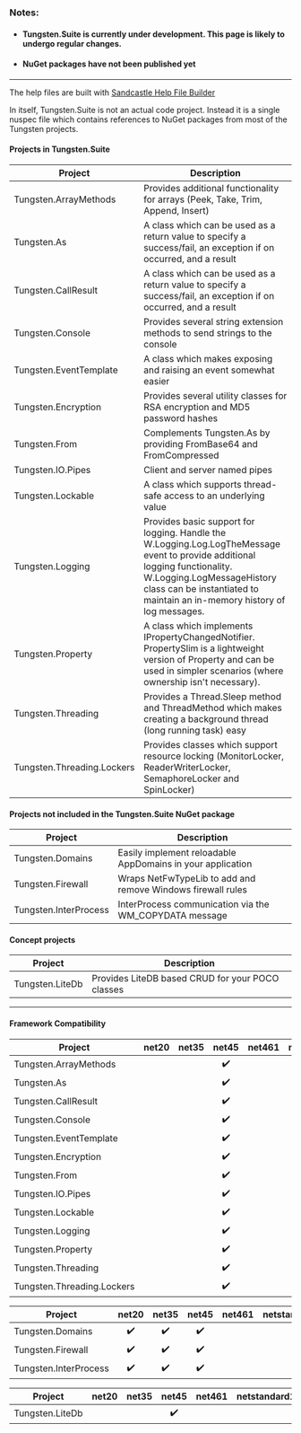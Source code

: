 ### Notes:
* #### Tungsten.Suite is currently under development.  This page is likely to undergo regular changes.
* #### NuGet packages have not been published yet
___

The help files are built with [Sandcastle Help File Builder](https://github.com/EWSoftware/SHFB)

In itself, Tungsten.Suite is not an actual code project.  Instead it is a single nuspec file which contains references to NuGet packages from most of the Tungsten projects.

#### Projects in Tungsten.Suite
| Project                    | Description                                                  |
| -------------------------- | ------------------------------------------------------------ |
| Tungsten.ArrayMethods      | Provides additional functionality for arrays (Peek, Take, Trim, Append, Insert) |
| Tungsten.As                | A class which can be used as a return value to specify a success/fail, an exception if on occurred, and a result |
| Tungsten.CallResult        | A class which can be used as a return value to specify a success/fail, an exception if on occurred, and a result |
| Tungsten.Console           | Provides several string extension methods to send strings to the console |
| Tungsten.EventTemplate     | A class which makes exposing and raising an event somewhat easier |
| Tungsten.Encryption        | Provides several utility classes for RSA encryption and MD5 password hashes |
| Tungsten.From              | Complements Tungsten.As by providing FromBase64 and FromCompressed |
| Tungsten.IO.Pipes          | Client and server named pipes                                |
| Tungsten.Lockable          | A class which supports thread-safe access to an underlying value |
| Tungsten.Logging           | Provides basic support for logging.  Handle the W.Logging.Log.LogTheMessage event to provide additional logging functionality.  W.Logging.LogMessageHistory class can be instantiated to maintain an in-memory history of log messages. |
| Tungsten.Property          | A class which implements IPropertyChangedNotifier.  PropertySlim is a lightweight version of Property and can be used in simpler scenarios (where ownership isn't necessary). |
| Tungsten.Threading         | Provides a Thread.Sleep method and ThreadMethod which makes creating a background thread (long running task) easy |
| Tungsten.Threading.Lockers | Provides classes which support resource locking (MonitorLocker, ReaderWriterLocker, SemaphoreLocker and SpinLocker) |

#### Projects not included in the Tungsten.Suite NuGet package
| Project               | Description                                                 |
| --------------------- | ----------------------------------------------------------- |
| Tungsten.Domains      | Easily implement reloadable AppDomains in your application  |
| Tungsten.Firewall     | Wraps NetFwTypeLib to add and remove Windows firewall rules |
| Tungsten.InterProcess | InterProcess communication via the WM_COPYDATA message      |

#### Concept projects
| Project          | Description                                      |
| ---------------- | ------------------------------------------------ |
| Tungsten.LiteDb  | Provides LiteDB based CRUD for your POCO classes |

___
#### Framework Compatibility
<sub>

| Project                    | net20 | net35 |       net45        | net461 |   netstandard1.0   |   netstandard1.3   |   netstandard1.4   | netstandard1.5 |
| -------------------------- | :---: | :---: | :----------------: | :----: | :----------------: | :----------------: | :----------------: | :------------: |
| Tungsten.ArrayMethods      |       |       | :heavy_check_mark: |        | :heavy_check_mark: |                    |                    |                |
| Tungsten.As                |       |       | :heavy_check_mark: |        |                    | :heavy_check_mark: |                    |                |
| Tungsten.CallResult        |       |       | :heavy_check_mark: |        | :heavy_check_mark: |                    |                    |                |
| Tungsten.Console           |       |       | :heavy_check_mark: |        |                    | :heavy_check_mark: |                    |                |
| Tungsten.EventTemplate     |       |       | :heavy_check_mark: |        | :heavy_check_mark: |                    |                    |                |
| Tungsten.Encryption        |       |       | :heavy_check_mark: |        |                    | :heavy_check_mark: |                    |                |
| Tungsten.From              |       |       | :heavy_check_mark: |        |                    | :heavy_check_mark: |                    |                |
| Tungsten.IO.Pipes          |       |       | :heavy_check_mark: |        |                    |                    | :heavy_check_mark: |                |
| Tungsten.Lockable          |       |       | :heavy_check_mark: |        | :heavy_check_mark: |                    |                    |                |
| Tungsten.Logging           |       |       | :heavy_check_mark: |        | :heavy_check_mark: |                    |                    |                |
| Tungsten.Property          |       |       | :heavy_check_mark: |        | :heavy_check_mark: |                    |                    |                |
| Tungsten.Threading         |       |       | :heavy_check_mark: |        | :heavy_check_mark: |                    |                    |                |
| Tungsten.Threading.Lockers |       |       | :heavy_check_mark: |        | :heavy_check_mark: |                    |                    |                |

| Project               |       net20        |       net35        |       net45        | net461 | netstandard1.0 | netstandard1.3 | netstandard1.4 | netstandard1.5 |
| --------------------- | :----------------: | :----------------: | :----------------: | :----: | :------------: | :------------: | :------------: | :------------: |
| Tungsten.Domains      | :heavy_check_mark: | :heavy_check_mark: | :heavy_check_mark: |        |                |                |                |                |
| Tungsten.Firewall     | :heavy_check_mark: | :heavy_check_mark: | :heavy_check_mark: |        |                |                |                |                |
| Tungsten.InterProcess | :heavy_check_mark: | :heavy_check_mark: | :heavy_check_mark: |        |                |                |                |                |

| Project          | net20 | net35 |       net45        |       net461       | netstandard1.0 |   netstandard1.3   |   netstandard1.4   | netstandard1.5 |
| ---------------- | :---: | :---: | :----------------: | :----------------: | :------------: | :----------------: | :----------------: | :------------: |
| Tungsten.LiteDb  |       |       | :heavy_check_mark: |                    |                |                    | :heavy_check_mark: |                |

</sub>

<!-- <p style="font-family:Segoe UI Symbol;font-size:14"></p> -->
